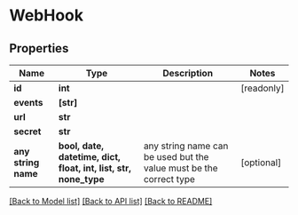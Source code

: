 # WebHook


## Properties
Name | Type | Description | Notes
------------ | ------------- | ------------- | -------------
**id** | **int** |  | [readonly] 
**events** | **[str]** |  | 
**url** | **str** |  | 
**secret** | **str** |  | 
**any string name** | **bool, date, datetime, dict, float, int, list, str, none_type** | any string name can be used but the value must be the correct type | [optional]

[[Back to Model list]](../README.md#documentation-for-models) [[Back to API list]](../README.md#documentation-for-api-endpoints) [[Back to README]](../README.md)


